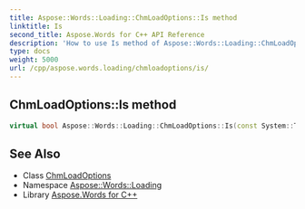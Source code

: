 ```yaml
---
title: Aspose::Words::Loading::ChmLoadOptions::Is method
linktitle: Is
second_title: Aspose.Words for C++ API Reference
description: 'How to use Is method of Aspose::Words::Loading::ChmLoadOptions class in C++.'
type: docs
weight: 5000
url: /cpp/aspose.words.loading/chmloadoptions/is/
---
```

## ChmLoadOptions::Is method




```cpp
virtual bool Aspose::Words::Loading::ChmLoadOptions::Is(const System::TypeInfo &target) const override
```

## See Also

* Class [ChmLoadOptions](../)
* Namespace [Aspose::Words::Loading](../../)
* Library [Aspose.Words for C++](../../../)
